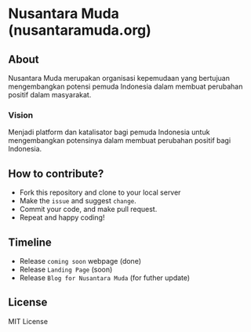 # Nusantara Muda (nusantaramuda.org)

## About
Nusantara Muda merupakan organisasi kepemudaan yang bertujuan mengembangkan potensi pemuda Indonesia dalam membuat perubahan positif dalam masyarakat.
### Vision
Menjadi platform dan katalisator bagi pemuda Indonesia untuk mengembangkan potensinya dalam membuat perubahan positif bagi Indonesia.

## How to contribute?
- Fork this repository and clone to your local server
- Make the `issue` and suggest `change`.
- Commit your code, and make pull request.
- Repeat and happy coding!

## Timeline
- Release `coming soon` webpage (done)
- Release `Landing Page` (soon)
- Release `Blog for Nusantara Muda` (for futher update)

## License
MIT License
